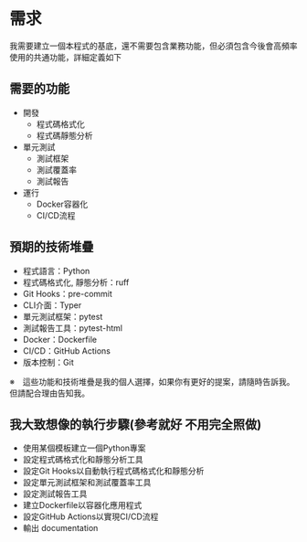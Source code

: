 # 需求

我需要建立一個本程式的基底，還不需要包含業務功能，但必須包含今後會高頻率使用的共通功能，詳細定義如下

## 需要的功能

- 開發
    - 程式碼格式化
    - 程式碼靜態分析
- 單元測試
    - 測試框架
    - 測試覆蓋率
    - 測試報告
- 運行
    - Docker容器化
    - CI/CD流程

## 預期的技術堆疊

- 程式語言：Python
- 程式碼格式化, 靜態分析：ruff
- Git Hooks：pre-commit
- CLI介面：Typer
- 單元測試框架：pytest
- 測試報告工具：pytest-html
- Docker：Dockerfile
- CI/CD：GitHub Actions
- 版本控制：Git

※　這些功能和技術堆疊是我的個人選擇，如果你有更好的提案，請隨時告訴我。但請配合理由告知我。

## 我大致想像的執行步驟(參考就好 不用完全照做)
- 使用某個模板建立一個Python專案
- 設定程式碼格式化和靜態分析工具
- 設定Git Hooks以自動執行程式碼格式化和靜態分析
- 設定單元測試框架和測試覆蓋率工具
- 設定測試報告工具
- 建立Dockerfile以容器化應用程式
- 設定GitHub Actions以實現CI/CD流程
- 輸出 documentation
